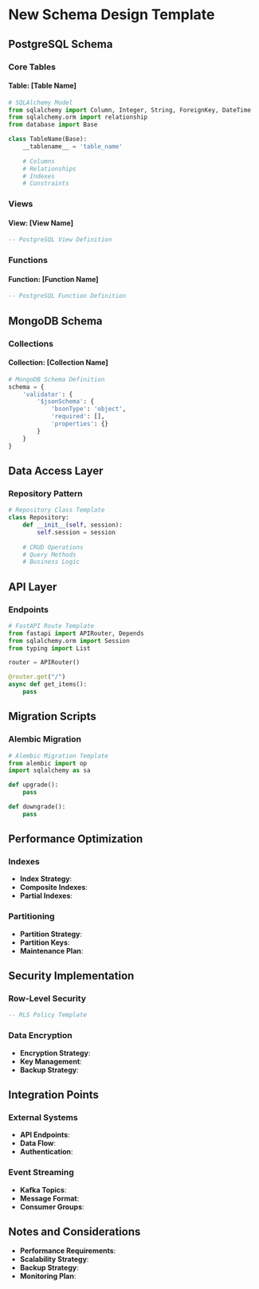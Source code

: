 # New Schema Design Template

## PostgreSQL Schema
### Core Tables
#### Table: [Table Name]
```python
# SQLAlchemy Model
from sqlalchemy import Column, Integer, String, ForeignKey, DateTime
from sqlalchemy.orm import relationship
from database import Base

class TableName(Base):
    __tablename__ = 'table_name'
    
    # Columns
    # Relationships
    # Indexes
    # Constraints
```

### Views
#### View: [View Name]
```sql
-- PostgreSQL View Definition
```

### Functions
#### Function: [Function Name]
```sql
-- PostgreSQL Function Definition
```

## MongoDB Schema
### Collections
#### Collection: [Collection Name]
```python
# MongoDB Schema Definition
schema = {
    'validator': {
        '$jsonSchema': {
            'bsonType': 'object',
            'required': [],
            'properties': {}
        }
    }
}
```

## Data Access Layer
### Repository Pattern
```python
# Repository Class Template
class Repository:
    def __init__(self, session):
        self.session = session
        
    # CRUD Operations
    # Query Methods
    # Business Logic
```

## API Layer
### Endpoints
```python
# FastAPI Route Template
from fastapi import APIRouter, Depends
from sqlalchemy.orm import Session
from typing import List

router = APIRouter()

@router.get("/")
async def get_items():
    pass
```

## Migration Scripts
### Alembic Migration
```python
# Alembic Migration Template
from alembic import op
import sqlalchemy as sa

def upgrade():
    pass

def downgrade():
    pass
```

## Performance Optimization
### Indexes
- **Index Strategy**:
- **Composite Indexes**:
- **Partial Indexes**:

### Partitioning
- **Partition Strategy**:
- **Partition Keys**:
- **Maintenance Plan**:

## Security Implementation
### Row-Level Security
```sql
-- RLS Policy Template
```

### Data Encryption
- **Encryption Strategy**:
- **Key Management**:
- **Backup Strategy**:

## Integration Points
### External Systems
- **API Endpoints**:
- **Data Flow**:
- **Authentication**:

### Event Streaming
- **Kafka Topics**:
- **Message Format**:
- **Consumer Groups**:

## Notes and Considerations
- **Performance Requirements**:
- **Scalability Strategy**:
- **Backup Strategy**:
- **Monitoring Plan**:
